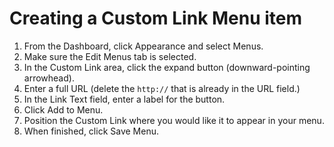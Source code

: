 # Creating a Custom Link Menu item

1. From the Dashboard, click Appearance and select Menus.
2. Make sure the Edit Menus tab is selected.
3. In the Custom Link area, click the expand button (downward-pointing arrowhead).
4. Enter a full URL (delete the `http://` that is already in the URL field.)
5. In the Link Text field, enter a label for the button. 
6. Click Add to Menu.
7. Position the Custom Link where you would like it to appear in your menu. 
8. When finished, click Save Menu.
